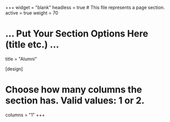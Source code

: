 +++
widget = "blank"
headless = true  # This file represents a page section.
active = true
weight = 70

# ... Put Your Section Options Here (title etc.) ...
title = "Alumni"

[design]
  # Choose how many columns the section has. Valid values: 1 or 2.
  columns = "1"
+++